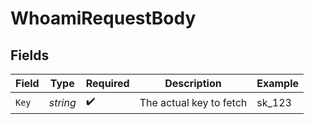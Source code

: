 # WhoamiRequestBody


## Fields

| Field                   | Type                    | Required                | Description             | Example                 |
| ----------------------- | ----------------------- | ----------------------- | ----------------------- | ----------------------- |
| `Key`                   | *string*                | :heavy_check_mark:      | The actual key to fetch | sk_123                  |